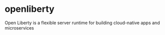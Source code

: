 # openliberty
Open Liberty is a flexible server runtime for building cloud-native apps and microservices

